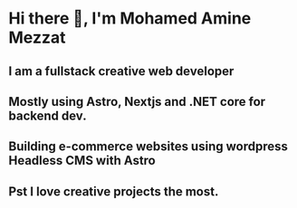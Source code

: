 # Hi there 👋, I'm Mohamed Amine Mezzat
## I am a fullstack creative web developer

## Mostly using Astro, Nextjs and .NET core for backend dev.
## Building e-commerce websites using wordpress Headless CMS with Astro
## Pst I love creative projects the most.
